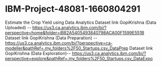 # IBM-Project-48081-1660804291
Estimate the Crop Yield using Data Analytics
Dataset link GopiKrishna (Data Uploaded) -- https://us3.ca.analytics.ibm.com/bi/?perspective=home&folder=iB82A5405493840798ACA00F1599E551B
Dataset link GopiKrishna (Data Preparation) -- https://us3.ca.analytics.ibm.com/bi/?perspective=ca-modeller&pathRef=.my_folders%2F50_Startups.csv_DataPrep
Dataset link GopiKrishna (Data Exploration)-- https://us3.ca.analytics.ibm.com/bi/?perspective=explore&pathRef=.my_folders%2F50_Startups.csv_DataExpo
